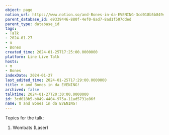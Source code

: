 ```yaml
---
object: page
notion_url: https://www.notion.so/and-Bones-in-da-EVENING-3cd018b5b8494404975a11ad5731e86f
parent_database_id: e9339446-880f-4ef0-8ad7-8ad1f507dded
parent_type: database_id
tags:
- Talk
- 2024-01-27
- π
- Bones
created_time: 2024-01-25T17:25:00.0000000
platform: Line Live Talk
hosts:
- π
- Bones
indexDate: 2024-01-27
last_edited_time: 2024-01-25T17:29:00.0000000
title: π and Bones in da EVENING!
archived: false
talktime: 2024-01-27T20:30:00.0000000
id: 3cd018b5-b849-4404-975a-11ad5731e86f
name: π and Bones in da EVENING!
---
```


Topics for the talk:
1. Wombats (Laser)

























